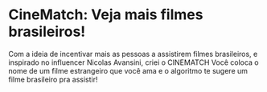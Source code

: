 # CineMatch: Veja mais filmes brasileiros!
Com a ideia de incentivar mais as pessoas a assistirem filmes brasileiros, e inspirado no influencer Nicolas Avansini, criei o CINEMATCH
Você coloca o nome de um filme estrangeiro que você ama e o algoritmo te sugere um filme brasileiro pra assistir!
